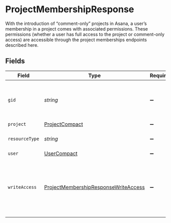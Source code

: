 # ProjectMembershipResponse

With the introduction of “comment-only” projects in Asana, a user’s membership in a project comes with associated permissions. These permissions (whether a user has full access to the project or comment-only access) are accessible through the project memberships endpoints described here.


## Fields

| Field                                                                                               | Type                                                                                                | Required                                                                                            | Description                                                                                         | Example                                                                                             |
| --------------------------------------------------------------------------------------------------- | --------------------------------------------------------------------------------------------------- | --------------------------------------------------------------------------------------------------- | --------------------------------------------------------------------------------------------------- | --------------------------------------------------------------------------------------------------- |
| `gid`                                                                                               | *string*                                                                                            | :heavy_minus_sign:                                                                                  | Globally unique identifier of the resource, as a string.                                            | 12345                                                                                               |
| `project`                                                                                           | [ProjectCompact](../../models/shared/projectcompact.md)                                             | :heavy_minus_sign:                                                                                  | N/A                                                                                                 |                                                                                                     |
| `resourceType`                                                                                      | *string*                                                                                            | :heavy_minus_sign:                                                                                  | The base type of this resource.                                                                     | task                                                                                                |
| `user`                                                                                              | [UserCompact](../../models/shared/usercompact.md)                                                   | :heavy_minus_sign:                                                                                  | N/A                                                                                                 |                                                                                                     |
| `writeAccess`                                                                                       | [ProjectMembershipResponseWriteAccess](../../models/shared/projectmembershipresponsewriteaccess.md) | :heavy_minus_sign:                                                                                  | Whether the user has full access to the project or has comment-only access.                         | full_write                                                                                          |